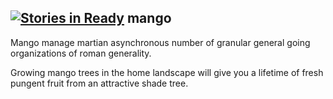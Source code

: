 [![Stories in Ready](https://badge.waffle.io/iofun/mango.png?label=ready&title=Ready)](https://waffle.io/iofun/mango)
mango
-----

Mango manage martian asynchronous number of granular general going organizations of roman generality.

Growing mango trees in the home landscape will give you a lifetime of fresh pungent fruit from an attractive shade tree.
